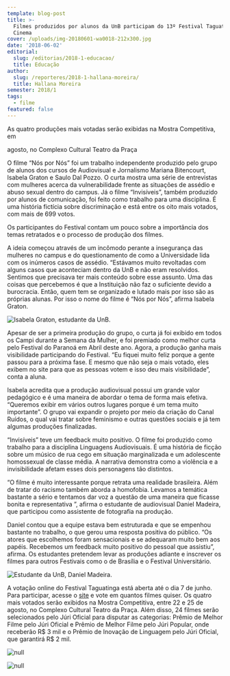 ```yaml
---
template: blog-post
title: >-
  Filmes produzidos por alunos da UnB participam do 13º Festival Taguatinga de
  Cinema
cover: /uploads/img-20180601-wa0018-212x300.jpg
date: '2018-06-02'
editorial:
  slug: /editorias/2018-1-educacao/
  title: Educação
author:
  slug: /reporteres/2018-1-hallana-moreira/
  title: Hallana Moreira
semester: 2018/1
tags:
  - filme
featured: false
---
```

As quatro produções mais votadas serão exibidas na Mostra Competitiva, em

agosto, no Complexo Cultural Teatro da Praça

O filme “Nós por Nós” foi um trabalho independente produzido pelo grupo de alunos dos cursos de Audiovisual e Jornalismo Mariana Bitencourt, Isabela Graton e Saulo Dal Pozzo. O curta mostra uma série de entrevistas com mulheres acerca da vulnerabilidade frente as situações de assédio e abuso sexual dentro do campus. Já o filme “Invisíveis”, também produzido por alunos de comunicação, foi feito como trabalho para uma disciplina. É uma história fictícia sobre discriminação e está entre os oito mais votados, com mais de 699 votos.

Os participantes do Festival contam um pouco sobre a importância dos temas retratados e o processo de produção dos filmes.

A ideia começou através de um incômodo perante a insegurança das mulheres no campus e do questionamento de como a Universidade lida com os inúmeros casos de assédio. “Estávamos muito revoltadas com alguns casos que aconteciam dentro da UnB e não eram resolvidos. Sentimos que precisava ter mais conteúdo sobre esse assunto. Uma das coisas que percebemos é que a Instituição não faz o suficiente devido a burocracia. Então, quem tem se organizado e lutado mais por isso são as próprias alunas. Por isso o nome do filme é “Nós por Nós”, afirma Isabela Graton.

![Isabela Graton, estudante da UnB.](/uploads/20180601_135706-1024x575.jpg)

Apesar de ser a primeira produção do grupo, o curta já foi exibido em todos os Campi durante a Semana da Mulher, e foi premiado como melhor curta pelo Festival do Paranoá em Abril deste ano. Agora, a produção ganha mais visibilidade participando do Festival. “Eu fiquei muito feliz porque a gente passou para a próxima fase. E mesmo que não seja o mais votado, eles exibem no site para que as pessoas votem e isso deu mais visibilidade”, conta a aluna.

Isabela acredita que a produção audiovisual possui um grande valor pedagógico e é uma maneira de abordar o tema de forma mais efetiva. “Queremos exibir em vários outros lugares porque é um tema muito importante”. O grupo vai expandir o projeto por meio da criação do Canal Ruídos, o qual vai tratar sobre feminismo e outras questões sociais e já tem algumas produções finalizadas.

“Invisíveis” teve um feedback muito positivo. O filme foi produzido como trabalho para a disciplina Linguagens Audiovisuais. É uma história de ficção sobre um músico de rua cego em situação marginalizada e um adolescente homossexual de classe média. A narrativa demonstra como a violência e a invisibilidade afetam esses dois personagens tão distintos.

“O filme é muito interessante porque retrata uma realidade brasileira. Além de tratar do racismo também aborda a homofobia. Levamos a temática bastante a sério e tentamos dar voz a questão de uma maneira que ficasse bonita e representativa ”, afirma o estudante de audiovisual Daniel Madeira, que participou como assistente de fotografia na produção.

Daniel contou que a equipe estava bem estruturada e que se empenhou bastante no trabalho, o que gerou uma resposta positiva do público. “Os atores que escolhemos foram sensacionais e se adequaram muito bem aos papéis. Recebemos um feedback muito positivo do pessoal que assistiu”, afirma. Os estudantes pretendem levar as produções adiante e inscrever os filmes para outros Festivais como o de Brasília e o Festival Universitário.

![Estudante da UnB, Daniel Madeira.](/uploads/20180601_221637-1024x963.jpg)

A votação online do Festival Taguatinga está aberta até o dia 7 de junho. Para participar, acesse o [site](https://festivaltaguatinga.com.br/) e vote em quantos filmes quiser. Os quatro mais votados serão exibidos na Mostra Competitiva, entre 22 e 25 de agosto, no Complexo Cultural Teatro da Praça. Além disso, 24 filmes serão selecionados pelo Júri Oficial para disputar as categorias: Prêmio de Melhor Filme pelo Júri Oficial e Prêmio de Melhor Filme pelo Júri Popular, onde receberão R$ 3 mil e o Prêmio de Inovação de Linguagem pelo Júri Oficial, que garantirá R$ 2 mil.

![null](/uploads/img-20180601-wa0030.jpg)

![null](/uploads/img-20180601-wa0028.jpg)
